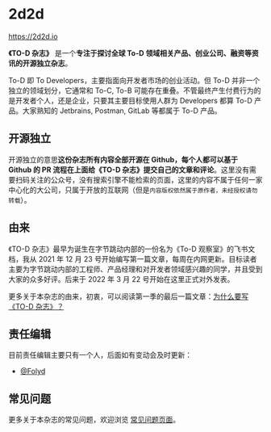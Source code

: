 # 2d2d

https://2d2d.io

**《TO-D 杂志》** 是一个**专注于探讨全球 To-D 领域相关产品、创业公司、融资等资讯的开源独立杂志**。

To-D 即 To Developers，主要指面向开发者市场的创业活动。但 To-D 并非一个独立的领域划分，它通常和 To-C, To-B 可能存在重叠。不管最终产生付费行为的是开发者个人，还是企业，只要其主要目标使用人群为 Developers 都算 To-D 产品。大家熟知的 Jetbrains, Postman, GitLab 等都属于 To-D 产品。

## 开源独立

开源独立的意思**这份杂志所有内容全部开源在 Github，每个人都可以基于 Github 的 PR 流程在上面给《TO-D 杂志》提交自己的文章和评论**。这里没有需要扫码关注的公众号，没有搜索引擎不能检索的页面，这里的内容不属于任何一家中心化的大公司，只属于开放的互联网（但是`内容版权依然属于原作者，未经授权请勿转载`）。

## 由来

《TO-D 杂志》最早为诞生在字节跳动内部的一份名为《To-D 观察室》的飞书文档，我从 2021 年 12 月 23 号开始编写第一篇文章，每周在内网更新。目标读者主要为字节跳动内部的工程师、产品经理和对开发者领域感兴趣的同学，并且受到大家的众多好评。后来于 2022 年 3 月 22 号开始在这里正式对外发表。

更多关于本杂志的由来，初衷，可以阅读第一季的最后一篇文章：[为什么要写《TO-D 杂志》？](https://2d2d.io/s1/why)


## 责任编辑

目前责任编辑主要只有一个人，后面如有变动会及时更新：

- [@Folyd](https://folyd.com)


## 常见问题

更多关于本杂志的常见问题，欢迎浏览 [常见问题页面](https://2d2d.io/faq)。

